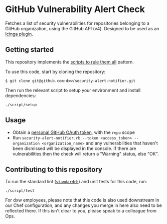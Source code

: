 # GitHub Vulnerability Alert Check

Fetches a list of security vulnerabilities for repositories belonging to a
GitHub organization, using the GitHub API (v4). Designed to be used as an
[Icinga
plugin](https://icinga.com/docs/icinga2/latest/doc/05-service-monitoring/#plugin-api).

## Getting started

This repository implements the [scripts to rule them all](https://github.com/github/scripts-to-rule-them-all) pattern.

To use this code, start by cloning the repository:

```shell
$ git clone git@github.com:dxw/security-alert-notifier.git
```

Then run the relevant script to setup your environment and install dependencies:

```shell
./script/setup
```

## Usage

- Obtain a [personal GitHub OAuth
  token](https://help.github.com/en/github/authenticating-to-github/creating-a-personal-access-token-for-the-command-line#creating-a-token),
  with the `repo` scope
- Run `security-alert-notifier.rb --token <access_token> --organization <organization_name>` and any
  vulnerabilities that haven't been dismissed will be displayed in the console.
  If there are vulnerabilities then the check will return a "Warning" status, else
  "OK".

## Contributing to this repository

To run the standard lint ([`standardrb`](https://github.com/testdouble/standardrb)) and unit tests for this code, run:

```shell
./script/test
```

For dxw employees, please note that this code is also used downstream in our
Chef configuration, and any changes you merge in here also need to be reflected there.
If this isn't clear to you, please speak to a colleague from Ops.
